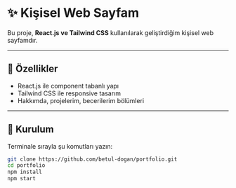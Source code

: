 # ✨ Kişisel Web Sayfam

Bu proje, **React.js ve Tailwind CSS** kullanılarak geliştirdiğim kişisel web sayfamdır.

---

## 🚀 Özellikler

- React.js ile component tabanlı yapı
- Tailwind CSS ile responsive tasarım
- Hakkımda, projelerim, becerilerim bölümleri

---

## 🔧 Kurulum


Terminale sırayla şu komutları yazın:

```bash
git clone https://github.com/betul-dogan/portfolio.git
cd portfolio
npm install
npm start
